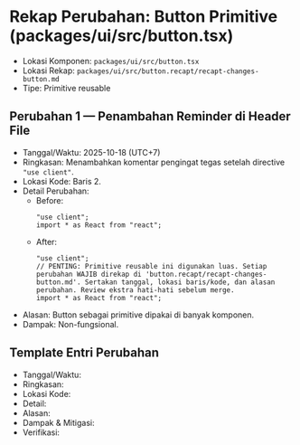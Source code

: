 # Rekap Perubahan: Button Primitive (packages/ui/src/button.tsx)

- Lokasi Komponen: `packages/ui/src/button.tsx`
- Lokasi Rekap: `packages/ui/src/button.recapt/recapt-changes-button.md`
- Tipe: Primitive reusable

## Perubahan 1 — Penambahan Reminder di Header File
- Tanggal/Waktu: 2025-10-18 (UTC+7)
- Ringkasan: Menambahkan komentar pengingat tegas setelah directive `"use client"`.
- Lokasi Kode: Baris 2.
- Detail Perubahan:
  - Before:
    ```tsx
    "use client";
    import * as React from "react";
    ```
  - After:
    ```tsx
    "use client";
    // PENTING: Primitive reusable ini digunakan luas. Setiap perubahan WAJIB direkap di 'button.recapt/recapt-changes-button.md'. Sertakan tanggal, lokasi baris/kode, dan alasan perubahan. Review ekstra hati-hati sebelum merge.
    import * as React from "react";
    ```
- Alasan: Button sebagai primitive dipakai di banyak komponen.
- Dampak: Non-fungsional.

## Template Entri Perubahan
- Tanggal/Waktu:
- Ringkasan:
- Lokasi Kode:
- Detail:
- Alasan:
- Dampak & Mitigasi:
- Verifikasi:
